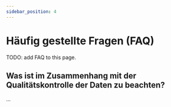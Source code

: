 ```yaml
---
sidebar_position: 4
---
```


# Häufig gestellte Fragen (FAQ)

TODO: add FAQ to this page.

## Was ist im Zusammenhang mit der Qualitätskontrolle der Daten zu beachten?
...
